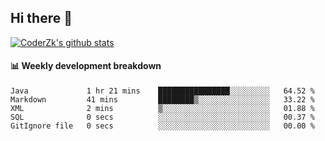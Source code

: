 ## Hi there 👋

[![CoderZk's github stats](https://github-readme-stats.vercel.app/api?username=zhoukuo123&show_icons=true&count_private=true)](https://github.com/anuraghazra/github-readme-stats)

#### :bar_chart: Weekly development breakdown

<!--START_SECTION:waka-->

```text
Java             1 hr 21 mins    ████████████████░░░░░░░░░   64.52 %
Markdown         41 mins         ████████▒░░░░░░░░░░░░░░░░   33.22 %
XML              2 mins          ▒░░░░░░░░░░░░░░░░░░░░░░░░   01.88 %
SQL              0 secs          ░░░░░░░░░░░░░░░░░░░░░░░░░   00.37 %
GitIgnore file   0 secs          ░░░░░░░░░░░░░░░░░░░░░░░░░   00.00 %
```

<!--END_SECTION:waka-->
